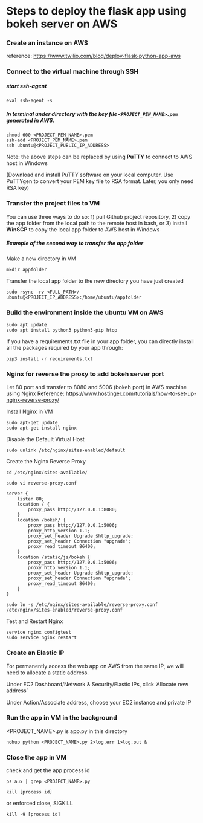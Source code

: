 # Steps to deploy the flask app using bokeh server on AWS


### Create an instance on AWS
reference: https://www.twilio.com/blog/deploy-flask-python-app-aws

### Connect to the virtual machine through SSH

##### start ssh-agent
```
eval ssh-agent -s
```

##### In terminal under directory with the key file `<PROJECT_PEM_NAME>.pem` generated in AWS.
```
chmod 600 <PROJECT_PEM_NAME>.pem
ssh-add <PROJECT_PEM_NAME>.pem
ssh ubuntu@<PROJECT_PUBLIC_IP_ADDRESS>
```

Note: the above steps can be replaced by using **PuTTY** to connect to AWS host in Windows

(Download and install PuTTY software on your local computer. Use PuTTYgen to convert your PEM key file to RSA format. Later, you only need RSA key)

### Transfer the project files to VM
You can use three ways to do so: 1) pull Github project repository, 2) copy the app folder from the local path to the remote host in bash, or 3) install **WinSCP** to copy the local app folder to AWS host in Windows

##### Example of the second way to transfer the app folder
Make a new directory in VM
```
mkdir appfolder
```

Transfer the local app folder to the new directory you have just created
```
sudo rsync -rv <FULL_PATH>/ ubuntu@<PROJECT_IP_ADDRESS>:/home/ubuntu/appfolder
```

### Build the environment inside the ubuntu VM on AWS
```
sudo apt update
sudo apt install python3 python3-pip htop
```

If you have a requirements.txt file in your app folder, you can directly install all the packages required by your app through:
```
pip3 install -r requirements.txt
```

### Nginx for reverse the proxy to add bokeh server port
Let 80 port and transfer to 8080 and 5006 (bokeh port) in AWS machine using Nginx
Reference: https://www.hostinger.com/tutorials/how-to-set-up-nginx-reverse-proxy/

Install Nginx in VM
```
sudo apt-get update
sudo apt-get install nginx
```

Disable the Default Virtual Host
```
sudo unlink /etc/nginx/sites-enabled/default
```

Create the Nginx Reverse Proxy
```
cd /etc/nginx/sites-available/

sudo vi reverse-proxy.conf

server {
    listen 80;
    location / {
        proxy_pass http://127.0.0.1:8080;
    }
    location /bokeh/ {
        proxy_pass http://127.0.0.1:5006;
        proxy_http_version 1.1;
        proxy_set_header Upgrade $http_upgrade;
        proxy_set_header Connection "upgrade";
        proxy_read_timeout 86400;
    }
    location /static/js/bokeh {
        proxy_pass http://127.0.0.1:5006;
        proxy_http_version 1.1;
        proxy_set_header Upgrade $http_upgrade;
        proxy_set_header Connection "upgrade";
        proxy_read_timeout 86400;
    }
}

sudo ln -s /etc/nginx/sites-available/reverse-proxy.conf /etc/nginx/sites-enabled/reverse-proxy.conf
```

Test and Restart Nginx
```
service nginx configtest
sudo service nginx restart
```

### Create an Elastic IP
For permanently access the web app on AWS from the same IP, we will need to allocate a static address.

Under EC2 Dashboard/Network & Security/Elastic IPs, click ‘Allocate new address’

Under Action/Associate address, choose your EC2 instance and private IP


### Run the app in VM in the background
<PROJECT_NAME>.py is app.py in this directory
```
nohup python <PROJECT_NAME>.py 2>log.err 1>log.out &
```

### Close the app in VM
check and get the app process id
```
ps aux | grep <PROJECT_NAME>.py
```

```
kill [process id]
```
or enforced close, SIGKILL
```
kill -9 [process id]
```